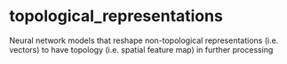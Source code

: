 # topological_representations
Neural network models that reshape non-topological representations (i.e. vectors) to have topology (i.e. spatial feature map) in further processing
